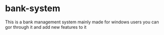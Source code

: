 # bank-system

This is a bank management system mainly made for windows users you can gor through it and add new features to it
